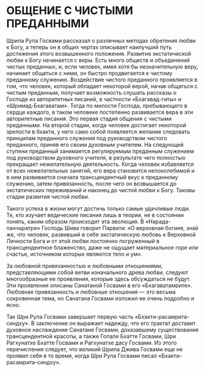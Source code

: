# ОБЩЕНИЕ С ЧИСТЫМИ ПРЕДАННЫМИ

Шрила Рупа Госвами рассказал о различных методах обретения любви к Богу, а теперь он в общих чертах описывает наилучший путь достижения этого возвышенного положения. Развитие экстатической любви к Богу начинается с веры. Есть много обществ и объединений чистых преданных, и, если человек, имея хотя бы незначительную веру, начинает общаться с ними, он быстро продвигается к чистому преданному служению. Воздействие чистого преданного проявляется в том, что человек, который обладает некоторой верой, начав общаться с чистым преданным, получает возможность слушать рассказы о Господе из авторитетных писаний, в частности «Бхагавад-гиты» и «Шримад-Бхагаватам». Тогда по милости Господа, пребывающего в сердце каждого, в таком человеке постепенно развивается вера в эти авторитетные писания. Это первая стадия общения с чистыми преданными. На второй стадии, когда человек достигает некоторой зрелости в бхакти, у него само собой появляется желание следовать принципам преданного служения под руководством чистого преданного, приняв  его своим духовным учителем. На следующей ступени преданный занимается регулируемым преданным служением под руководством духовного учителя, в результате чего полностью прекращает нежелательную деятельность. Когда человек избавляется от всех нежелательных занятий, его вера становится непоколебимой и в нем развивается сначала трансцендентный вкус к преданному служению, затем привязанность, после чего он возвышается до экстатических переживаний и наконец до чистой любви к Богу. Таковы стадии развития чистой любви.

Такого успеха в жизни могут достичь только самые удачливые люди. Те, кто изучает ведические писания лишь в теории, не в состоянии понять, каким образом происходит эта эволюция. В «Нарада-панчаратре» Господь Шива говорит Парвати: «О верховная богиня, знай же, что человек, развивший в себе экстатическую любовь к Верховной Личности Бога и от этой любви постоянно погруженный в трансцендентное блаженство, даже не ощущает материальное горе или счастье, источником которых являются тело и ум».

За любовной привязанностью и любовными отношениями, представляющими собой ветви изначального древа любви, следуют многообразные ее проявления, которые здесь обсуждаться не будут. Эти проявления описаны Санатаной Госвами в его «Бхагаватамрите». Любовная привязанность и любовные отношения — это весьма сокровенная тема, но Санатана Госвами изложил ее очень подробно и ясно.

Так Шри Рупа Госвами завершает первую часть «Бхакти-расамрита-синдху». В заключение он выражает надежду, что его трактат доставит духовное наслаждение Санатане Госвами, доказавшему существование трансцендентной красоты, а также Гопале Бхатте Госвами, Шри Рагхунатхе Бхатте Госвами и Рагхунатхе дасу Госвами. Из этого перечисления следует, что великий Шрила Джива Госвами еще не проявил себя в то время, когда Шри Рупа Госвами писал «Бхакти-расамрита-синдху».
